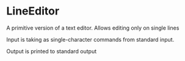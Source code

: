 # LineEditor
A primitive version of a text editor.
Allows editing only on single lines

Input is taking as single-character commands 
from standard input.

Output is printed to standard output
